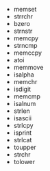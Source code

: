  - memset
 - strrchr
 - bzero
 - strnstr
 - memcpy
 - strncmp
 - memccpy
 - atoi
 - memmove
 - isalpha
 - memchr
 - isdigit
 - memcmp
 - isalnum
 - strlen
 - isascii
 - strlcpy
 - isprint
 - strlcat
 - toupper
 - strchr
 - tolower
